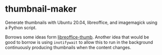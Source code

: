# thumbnail-maker

Generate thumbnails with Ubuntu 20.04, libreoffice, and imagemagick using a Python script.

Borrows some ideas form [libreoffice-thumb](https://github.com/lunared/libreoffice-thumb/). Another idea that would be good to borrow is using `inotifywait` to allow this to run in the background continuously producing thumbnails when the content changes.